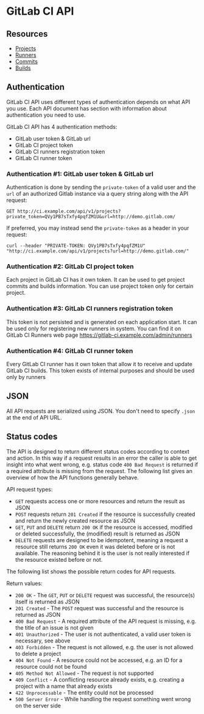 # GitLab CI API

## Resources

- [Projects](projects.md)
- [Runners](runners.md)
- [Commits](commits.md)
- [Builds](builds.md)


## Authentication

GitLab CI API uses different types of authentication depends on what API you use.
Each API document has section with information about authentication you need to use.

GitLab CI API has 4 authentication methods:

* GitLab user token & GitLab url
* GitLab CI project token
* GitLab CI runners registration token
* GitLab CI runner token


### Authentication #1: GitLab user token & GitLab url

Authentication is done by
sending the `private-token` of a valid user and the `url` of an
authorized Gitlab instance via a query string along with the API
request:

    GET http://ci.example.com/api/v1/projects?private_token=QVy1PB7sTxfy4pqfZM1U&url=http://demo.gitlab.com/

If preferred, you may instead send the `private-token` as a header in
your request:

    curl --header "PRIVATE-TOKEN: QVy1PB7sTxfy4pqfZM1U" "http://ci.example.com/api/v1/projects?url=http://demo.gitlab.com/"


### Authentication #2: GitLab CI project token

Each project in GitLab CI has it own token. 
It can be used to get project commits and builds information.
You can use project token only for certain project.

### Authentication #3: GitLab CI runners registration token

This token is not persisted and is generated on each application start.
It can be used only for registering new runners in system. You can find it on 
GitLab CI Runners web page https://gitlab-ci.example.com/admin/runners

### Authentication #4: GitLab CI runner token

Every GitLab CI runner has it own token that allow it to receive and update 
GitLab CI builds. This token exists of internal purposes and should be used only 
by runners

## JSON

All API requests are serialized using JSON.  You don't need to specify
`.json` at the end of API URL.

## Status codes

The API is designed to return different status codes according to context and action. In this way if a request results in an error the caller is able to get insight into what went wrong, e.g. status code `400 Bad Request` is returned if a required attribute is missing from the request. The following list gives an overview of how the API functions generally behave.

API request types:

- `GET` requests access one or more resources and return the result as JSON
- `POST` requests return `201 Created` if the resource is successfully created and return the newly created resource as JSON
- `GET`, `PUT` and `DELETE` return `200 OK` if the resource is accessed, modified or deleted successfully, the (modified) result is returned as JSON
- `DELETE` requests are designed to be idempotent, meaning a request a resource still returns `200 OK` even it was deleted before or is not available. The reasoning behind it is the user is not really interested if the resource existed before or not.

The following list shows the possible return codes for API requests.

Return values:

- `200 OK` - The `GET`, `PUT` or `DELETE` request was successful, the resource(s) itself is returned as JSON
- `201 Created` - The `POST` request was successful and the resource is returned as JSON
- `400 Bad Request` - A required attribute of the API request is missing, e.g. the title of an issue is not given
- `401 Unauthorized` - The user is not authenticated, a valid user token is necessary, see above
- `403 Forbidden` - The request is not allowed, e.g. the user is not allowed to delete a project
- `404 Not Found` - A resource could not be accessed, e.g. an ID for a resource could not be found
- `405 Method Not Allowed` - The request is not supported
- `409 Conflict` - A conflicting resource already exists, e.g. creating a project with a name that already exists
- `422 Unprocessable` - The entity could not be processed
- `500 Server Error` - While handling the request something went wrong on the server side
